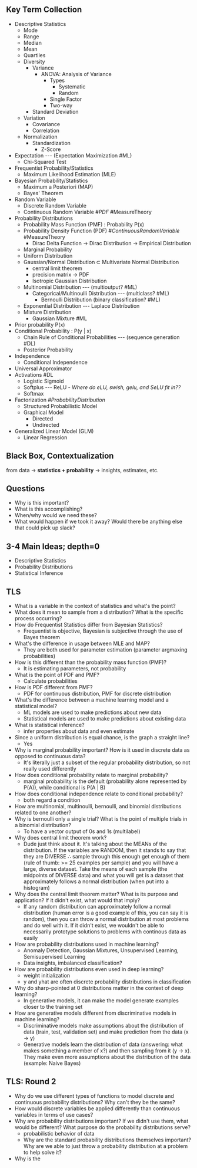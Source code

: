## Key Term Collection
- Descriptive Statistics
	- Mode
	- Range
	- Median
	- Mean
	- Quartiles
	- Diversity
		- Variance
			- ANOVA: Analysis of Variance
				- Types
					- Systematic
					- Random
				- Single Factor
				- Two-way
		- Standard Deviation
	- Variation
		- Covariance
		- Correlation
	- Normalization
		- Standardization
			- Z-Score
- Expectation --- (Expectation Maximization #ML)
	- Chi-Squared Test
- Frequentist Probability/Statistics
	- Maximum Likelihood Estimation (MLE)
- Bayesian Probability/Statistics
	- Maximum a Posteriori (MAP)
	- Bayes' Theorem
- Random Variable
	- Discrete Random Variable
	- Continuous Random Variable #_PDF_ #MeasureTheory
- Probability Distributions
	- Probability Mass Function (PMF) : Probability P(x)
	- Probability Density Function (PDF) #_ContinuousRandomVariable_ #MeasureTheory 
		- Dirac Delta Function -> Dirac Distribution -> Empirical Distribution
	- Marginal Probability
	- Uniform Distribution
	- Gaussian/Normal Distribution $\subset$ Multivariate Normal Distribution
		- central limit theorem
		- precision matrix -> PDF
		- Isotropic Gaussian Distribution
	- Multinomial Distribution --- (multioutput? #ML)
		- Categorical/Multinoulli Distribution --- (multiclass? #ML)
			- Bernoulli Distribution (binary classification? #ML)
	- Exponential Distribution --- Laplace Distribution
	- Mixture Distribution
		- Gaussian Mixture #ML
- Prior probability P(x)
- Conditional Probability : P(y | x)
	- Chain Rule of Conditional Probabilities --- (sequence generation #DL)
	- Posterior Probability
- Independence
	- Conditional Independence
- Universal Approximator
- Activations #DL 
	- Logistic Sigmoid
	- Softplus --- ReLU
		\- *Where do eLU, swish, gelu, and SeLU fit in??*
	- Softmax
- Factorization #_ProbabilityDistribution_
	- Structured Probabilistic Model
	- Graphical Model
		- Directed
		- Undirected
- Generalized Linear Model (GLM)
	- Linear Regression

## Black Box, Contextualization
from data -> **statistics + probability** -> insights, estimates, etc.

## Questions
- Why is this important?
- What is this accomplishing?
- When/why would we need these?
- What would happen if we took it away? Would there be anything else that could pick up slack?

## 3-4 Main Ideas; depth=0
- Descriptive Statistics
- Probability Distributions
- Statistical Inference

## TLS
- What is a variable in the context of statistics and what's the point?
- What does it mean to sample from a distribution? What is the specific process occurring?
- How do Frequentist Statistics differ from Bayesian Statistics?
	- Frequentist is objective, Bayesian is subjective through the use of Bayes theorem
- What's the difference in usage between MLE and MAP?
	- They are both used for parameter estimation (parameter argmaxing probabilities)
- How is this different than the probability mass function (PMF)?
	- It is estimating parameters, not probability
- What is the point of PDF and PMF?
	- Calculate probabilities
- How is PDF different from PMF?
	- PDF for continuous distribution, PMF for discrete distribution
- What's the difference between a machine learning model and a statistical model?
	- ML models are used to make predictions about new data
	- Statistical models are used to make predictions about existing data
- What is statistical inference?
	- infer properties about data and even estimate
- Since a uniform distribution is equal chance, is the graph a straight line?
	- Yes
- Why is marginal probability important? How is it used in discrete data as opposed to continuous data?
	- It's literally just a subset of the regular probability distribution, so not really used differently
- How does conditional probability relate to marginal probability? 
	- marginal probability is the default (probability alone represented by P(A)), while conditional is P(A | B)
- How does conditional independence relate to conditional probability?
	- both regard a condition
- How are multinomial, multinoulli, bernoulli, and binomial distributions related to one another?
- Why is bernoulli only a single trial? What is the point of multiple trials in a binomial distribution? 
	- To have a vector output of 0s and 1s (multilabel)
- Why does central limit theorem work?
	- Dude just think about it. It's talking about the MEANs of the distribution. If the variables are RANDOM, then it stands to say that they are DIVERSE $\therefore$ sample through this enough get enough of them (rule of thumb: >= 25 examples per sample) and you will have a large, diverse dataset. Take the means of each sample (the midpoints of DIVERSE data) and what you will get is a dataset that approximately follows a normal distribution (when put into a histogram)
- Why does the central limit theorem matter? What is its purpose and application? If it didn't exist, what would that imply?
	- If any random distribution can approximately follow a normal distribution (human error is a good example of this, you can say it is random), then you can throw a normal distribution at most problems and do well with it. If it didn't exist, we wouldn't be able to necessarily prototype solutions to problems with continous data as easily
- How are probability distributions used in machine learning?
	- Anomaly Detection, Gaussian Mixtures, Unsupervised Learning, Semisupervised Learning
	- Data insights, imbalanced classification?
- How are probability distributions even used in deep learning?
	- weight initialization
	- y and yhat are often discrete probability distributions in classification
- Why do sharp-pointed at 0 distributions matter in the context of deep learning?
	- In generative models, it can make the model generate examples closer to the training set
- How are generative models different from discriminative models in machine learning?
	- Discriminative models make assumptions about the distribution of data (train, test, validation set) and make prediction from the data (x -> y)
	- Generative models learn the distribution of data (answering: what makes something a member of x?) and then sampling from it (y -> x). They make even more assumptions about the distribution of the data (example: Naive Bayes)

## TLS: Round 2
- Why do we use different types of functions to model discrete and continuous probability distributions? Why can't they be the same?
- How would discrete variables be applied differently than continuous variables in terms of use cases?
- Why are probability distributions important? If we didn't use them, what would be different? What purpose do the probability distributions serve?
	- probabilistic behavior of data
	- Why are the standard probability distributions themselves important? Why are we able to just throw a probability distribution at a problem to help solve it?
- Why is the 